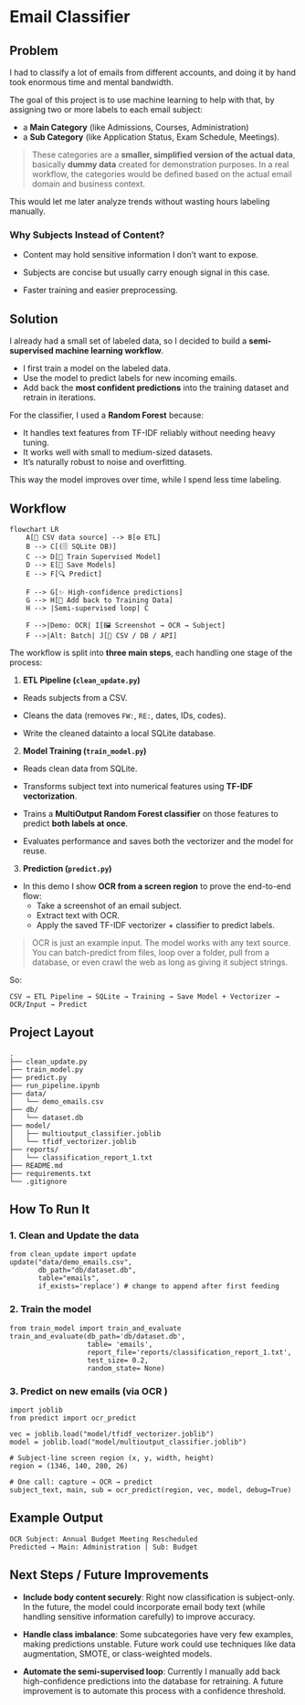 

# Email Classifier

## Problem

I had to classify a lot of emails from different accounts, and doing it by hand took enormous time and mental bandwidth.

The goal of this project is to use machine learning to help with that, by assigning two or more labels to each email subject:

- a **Main Category** (like Admissions, Courses, Administration)
- a **Sub Category** (like Application Status, Exam Schedule, Meetings).

>  These categories are a **smaller, simplified version of the actual data**, basically **dummy data** created for demonstration purposes. In a real workflow, the categories would be defined based on the actual email domain and business context.

This would let me later analyze trends without wasting hours labeling manually.

### Why Subjects Instead of Content?

- Content may hold sensitive information I don’t want to expose.  

- Subjects are concise but usually carry enough signal in this case.  

- Faster training and easier preprocessing.

## Solution

I already had a small set of labeled data, so I decided to build a **semi-supervised machine learning workflow**.

- I first train a model on the labeled data.
- Use the model to predict labels for new incoming emails.  
- Add back the **most confident predictions** into the training dataset and retrain in iterations.  

For the classifier, I used a **Random Forest** because:

- It handles text features from TF-IDF reliably without needing heavy tuning.
- It works well with small to medium-sized datasets.
- It’s naturally robust to noise and overfitting.

This way the model improves over time, while I spend less time labeling.

## Workflow

```mermaid
flowchart LR
    A[📄 CSV data source] --> B[⚙️ ETL]
    B --> C[(🗄 SQLite DB)]
    C --> D[🤖 Train Supervised Model]
    D --> E[💾 Save Models]
    E --> F[🔍 Predict]
    
    F --> G[✨ High-confidence predictions]
    G --> H[🔄 Add back to Training Data]
    H --> |Semi-supervised loop| C

    F -->|Demo: OCR| I[🖼 Screenshot → OCR → Subject]
    F -->|Alt: Batch| J[📂 CSV / DB / API]
```

The workflow is split into **three main steps**, each handling one stage of the process:  

1. **ETL Pipeline (`clean_update.py`)**  

- Reads subjects from a CSV.  

- Cleans the data (removes `FW:`, `RE:`, dates, IDs, codes).  

- Write the cleaned datainto a local SQLite database.  

2. **Model Training (`train_model.py`)**  

- Reads clean data from SQLite.  

- Transforms subject text into numerical features using **TF-IDF vectorization**.  

- Trains a **MultiOutput Random Forest classifier** on those features to predict **both labels at once**.  

- Evaluates performance and saves both the vectorizer and the model for reuse.

3. **Prediction (`predict.py`)** 

- In this demo I show **OCR from a screen region** to prove the end-to-end flow:
  - Take a screenshot of an email subject.  
  -  Extract text with OCR.  
  - Apply the saved TF-IDF vectorizer + classifier to predict labels.  

>  OCR is just an example input. The model works with any text source. You can batch-predict from files, loop over a folder, pull from a database, or even crawl the web as long as giving it subject strings.

So:

```
CSV → ETL Pipeline → SQLite → Training → Save Model + Vectorizer → OCR/Input → Predict
```



## Project Layout

```
.
├── clean_update.py
├── train_model.py
├── predict.py
├── run_pipeline.ipynb
├── data/
│   └── demo_emails.csv
├── db/
│   └── dataset.db
├── model/
│   ├── multioutput_classifier.joblib
│   └── tfidf_vectorizer.joblib
├── reports/
│   └── classification_report_1.txt
├── README.md
├── requirements.txt
└── .gitignore
```

## How To Run It

### **1. Clean and Update the data**

```
from clean_update import update
update("data/demo_emails.csv",
       db_path="db/dataset.db",
       table="emails",
       if_exists='replace') # change to append after first feeding
```

### **2. Train the model**

```
from train_model import train_and_evaluate
train_and_evaluate(db_path='db/dataset.db',
                   table= 'emails',
                   report_file='reports/classification_report_1.txt',
                   test_size= 0.2,
                   random_state= None)
```

### **3. Predict on new emails (via OCR )**

```
import joblib
from predict import ocr_predict

vec = joblib.load("model/tfidf_vectorizer.joblib")
model = joblib.load("model/multioutput_classifier.joblib")

# Subject-line screen region (x, y, width, height)
region = (1346, 140, 280, 26)

# One call: capture → OCR → predict
subject_text, main, sub = ocr_predict(region, vec, model, debug=True)
```

## Example Output

```
OCR Subject: Annual Budget Meeting Rescheduled
Predicted → Main: Administration | Sub: Budget
```

## Next Steps / Future Improvements  

- **Include body content securely**: 
  Right now classification is subject-only. In the future, the model could incorporate email body text (while handling sensitive information carefully) to improve accuracy.  

- **Handle class imbalance**: 
  Some subcategories have very few examples, making predictions unstable. Future work could use techniques like data augmentation, SMOTE, or class-weighted models.  

- **Automate the semi-supervised loop**: 
  Currently I manually add back high-confidence predictions into the database for retraining. A future improvement is to automate this process with a confidence threshold.  



